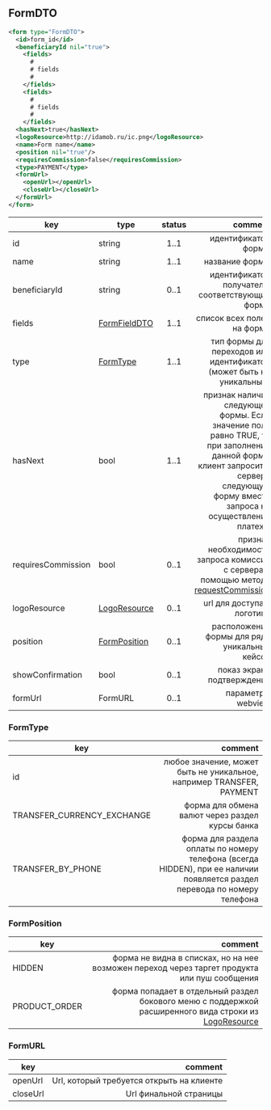 ## FormDTO

```xml
<form type="FormDTO">
  <id>form_id</id>
  <beneficiaryId nil="true">
    <fields>
      #
      # fields
      #
    </fields>
    <fields>
      #
      # fields
      #
    </fields>
  <hasNext>true</hasNext>
  <logoResource>http://idamob.ru/ic.png</logoResource>
  <name>Form name</name>
  <position nil="true"/>
  <requiresCommission>false</requiresCommission>
  <type>PAYMENT</type>
  <formUrl>
    <openUrl></openUrl>
    <closeUrl></closeUrl>
  </formUrl>
</form>
```

key | type | status | comment
--- | ---- | :----: | ---:
id | string | 1..1 | идентификатор формы
name | string | 1..1 | название формы
beneficiaryId | string | 0..1 | идентификатор получателя, соответствующий форме
fields | [FormFieldDTO](#formfielddto) | 1..1 | список всех полей на форме
type | [FormType](#formtype) | 1..1 | тип формы для переходов или идентификатор (может быть не уникальный)
hasNext | bool | 1..1 | признак наличия следующей формы. Если значение поля равно TRUE, то при заполнении данной формы клиент запросит с сервера следующую форму вместо запроса на осуществление платежа
requiresCommission | bool | 0..1 | признак необходимости запроса комиссии с сервера с помощью метода [requestCommission](#requestcommission)
logoResource | [LogoResource](#logoresource) | 0..1 | url для доступа к логотипу
position | [FormPosition](#formposition) | 0..1 | расположение формы для ряда уникальных кейсов
showConfirmation | bool | 0..1 | показ экрана подтверждения
formUrl | FormURL | 0..1 | параметры webview

### FormType
key | comment
--- | ---:
id | любое значение, может быть не уникальное, например TRANSFER, PAYMENT
TRANSFER_CURRENCY_EXCHANGE | форма для обмена валют через раздел курсы банка
TRANSFER_BY_PHONE | форма для раздела оплаты по номеру телефона (всегда HIDDEN), при ее наличии появляется раздел перевода по номеру телефона

### FormPosition
key | comment
--- | ---:
HIDDEN | форма не видна в списках, но на нее возможен переход через таргет продукта или пуш сообщения
PRODUCT_ORDER | форма попадает в отдельный раздел бокового меню с поддержкой расширенного вида строки из [LogoResource](#logoresource)

### FormURL
key | comment
--- | ---:
openUrl | Url, который требуется открыть на клиенте
closeUrl | Url финальной страницы

